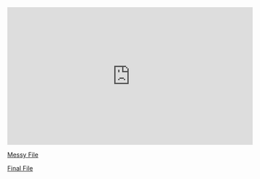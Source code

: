 <iframe width="560" height="315" src="https://www.youtube.com/embed/zliwlCADFq0" title="YouTube video player" frameborder="0" allow="accelerometer; autoplay; clipboard-write; encrypted-media; gyroscope; picture-in-picture" allowfullscreen>
</iframe>


[Messy File](html/messy-met-diversity.html)

[Final File](html/final-met-diversity.html)